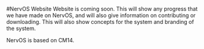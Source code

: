 #NervOS Website
Website is coming soon. This will show any progress that we have made on NervOS, and
will also give information on contributing or downloading. This will also show concepts
for the system and branding of the system. 

NervOS is based on CM14. 

